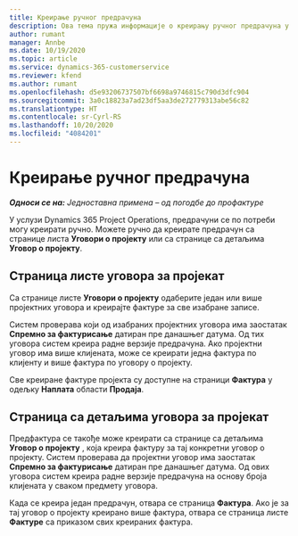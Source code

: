 ```yaml
---
title: Креирање ручног предрачуна
description: Ова тема пружа информације о креирању ручног предрачуна у услузи Project Operations.
author: rumant
manager: Annbe
ms.date: 10/19/2020
ms.topic: article
ms.service: dynamics-365-customerservice
ms.reviewer: kfend
ms.author: rumant
ms.openlocfilehash: d5e93206737507bf6698a9746815c790d3dfc904
ms.sourcegitcommit: 3a0c18823a7ad23df5aa3de272779313abe56c82
ms.translationtype: HT
ms.contentlocale: sr-Cyrl-RS
ms.lasthandoff: 10/20/2020
ms.locfileid: "4084201"
---
```

# <a name="creating-a-manual-proforma-invoice"></a>Креирање ручног предрачуна

_**Односи се на:** Једноставна примена – од погодбе до профактуре_

У услузи Dynamics 365 Project Operations, предрачуни се по потреби могу креирати ручно. Можете ручно да креирате предрачун са странице листа **Уговори о пројекту** или са странице са детаљима **Уговор о пројекту**.

##  <a name="project-contracts-list-page"></a>Страница листе уговора за пројекат

Са странице листе **Уговори о пројекту** одаберите један или више пројектних уговора и креирајте фактуре за све изабране записе.

Систем проверава који од изабраних пројектних уговора има заостатак **Спремно за фактурисање** датиран пре данашњег датума. Од тих уговора систем креира радне верзије предрачуна. Ако пројектни уговор има више клијената, може се креирати једна фактура по клијенту и више фактура по уговору о пројекту.

Све креиране фактуре пројекта су доступне на страници **Фактура** у одељку **Наплата** области **Продаја**.

## <a name="project-contract-details-page"></a>Страница са детаљима уговора за пројекат

Предфактура се такође може креирати са странице са детаљима **Уговор о пројекту** , која креира фактуру за тај конкретни уговор о пројекту. Систем проверава да пројектни уговор има заостатак **Спремно за фактурисање** датиран пре данашњег датума. Од ових уговора систем креира радне верзије предрачуна на основу броја клијената у сваком предмету уговора.

Када се креира један предрачун, отвара се страница **Фактура**. Ако је за тај уговор о пројекту креирано више фактура, отвара се страница листе **Фактуре** са приказом свих креираних фактура.
